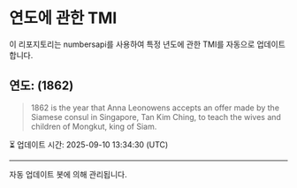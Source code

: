 
# 연도에 관한 TMI

이 리포지토리는 numbersapi를 사용하여 특정 년도에 관한 TMI를 자동으로 업데이트합니다.

## 연도: (1862)
> 1862 is the year that Anna Leonowens accepts an offer made by the Siamese consul in Singapore, Tan Kim Ching, to teach the wives and children of Mongkut, king of Siam.

⏳ 업데이트 시간: 2025-09-10 13:34:30 (UTC)

---
자동 업데이트 봇에 의해 관리됩니다.
